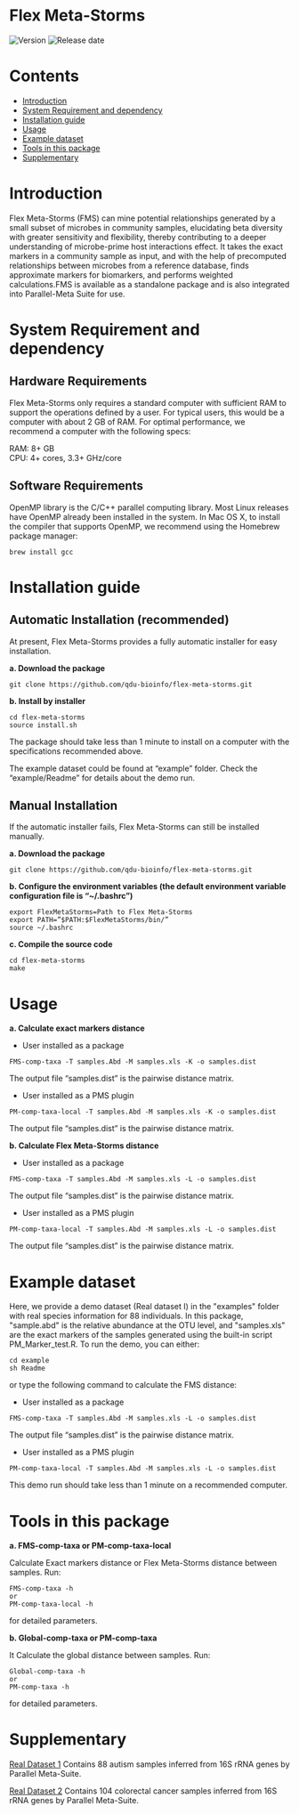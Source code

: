 # Flex Meta-Storms

![Version](https://img.shields.io/badge/Version-1.0%20-brightgreen)
![Release date](https://img.shields.io/badge/Released%20date-Sept.%2021%2C%202022-brightgreen)



# Contents

- [Introduction](#introduction)
- [System Requirement and dependency](#system-requirement-and-dependency)
- [Installation guide](#installation-guide)
- [Usage](#usage)
- [Example dataset](#example-dataset)
- [Tools in this package](#tools-in-this-package)
- [Supplementary](#supplementary)

  

# Introduction

Flex Meta-Storms (FMS) can mine potential relationships generated by a small subset of microbes in community samples, elucidating beta diversity with greater sensitivity and flexibility, thereby contributing to a deeper understanding of microbe-prime host interactions effect. It takes the exact markers in a community sample as input, and with the help of precomputed relationships between microbes from a reference database, finds approximate markers for biomarkers, and performs weighted calculations.FMS is available as a standalone package and is also integrated into Parallel-Meta Suite for use.

# System Requirement and dependency

## Hardware Requirements

Flex Meta-Storms only requires a standard computer with sufficient RAM to support the operations defined by a user. For typical users, this would be a computer with about 2 GB of RAM. For optimal performance, we recommend a computer with the following specs:

  RAM: 8+ GB  
  CPU: 4+ cores, 3.3+ GHz/core

## Software Requirements

OpenMP library is the C/C++ parallel computing library. Most Linux releases have OpenMP already been installed in the system. In Mac OS X, to install the compiler that supports OpenMP, we recommend using the Homebrew package manager:
```
brew install gcc
```

# Installation guide

## Automatic Installation (recommended)

At present, Flex Meta-Storms provides a fully automatic installer for easy installation.

**a. Download the package**

```
git clone https://github.com/qdu-bioinfo/flex-meta-storms.git	
```

**b. Install by installer**
```
cd flex-meta-storms
source install.sh
```

The package should take less than 1 minute to install on a computer with the specifications recommended above.

The example dataset could be found at “example” folder. Check the “example/Readme” for details about the demo run.

## Manual Installation

If the automatic installer fails, Flex Meta-Storms can still be installed manually.

**a. Download the package**
```
git clone https://github.com/qdu-bioinfo/flex-meta-storms.git	
```

**b. Configure the environment variables (the default environment variable configuration file is “~/.bashrc”)**
```
export FlexMetaStorms=Path to Flex Meta-Storms
export PATH=”$PATH:$FlexMetaStorms/bin/”
source ~/.bashrc
```
**c. Compile the source code**

```
cd flex-meta-storms
make
```
# Usage
**a.  Calculate exact markers distance**
- User installed as a package
```
FMS-comp-taxa -T samples.Abd -M samples.xls -K -o samples.dist
```
The output file “samples.dist” is the pairwise distance matrix. 

- User installed as a PMS plugin
```
PM-comp-taxa-local -T samples.Abd -M samples.xls -K -o samples.dist
```
The output file “samples.dist” is the pairwise distance matrix. 

**b. Calculate Flex Meta-Storms distance**
- User installed as a package
```
FMS-comp-taxa -T samples.Abd -M samples.xls -L -o samples.dist
```
The output file “samples.dist” is the pairwise distance matrix. 

- User installed as a PMS plugin
```
PM-comp-taxa-local -T samples.Abd -M samples.xls -L -o samples.dist
```
The output file “samples.dist” is the pairwise distance matrix. 

# Example dataset
Here, we provide a demo dataset (Real dataset I) in the "examples" folder with real species information for 88 individuals. In this package, "sample.abd" is the relative abundance at the OTU level, and "samples.xls" are the exact markers of the samples generated using the built-in script PM_Marker_test.R.
To run the demo, you can either:
```
cd example
sh Readme
```
or type the following command to calculate the FMS distance:
- User installed as a package
```
FMS-comp-taxa -T samples.Abd -M samples.xls -L -o samples.dist
```
The output file “samples.dist” is the pairwise distance matrix. 

- User installed as a PMS plugin
```
PM-comp-taxa-local -T samples.Abd -M samples.xls -L -o samples.dist
```

This demo run should take less than 1 minute on a recommended computer.

# Tools in this package
**a. FMS-comp-taxa or PM-comp-taxa-local**

Calculate Exact markers distance or Flex Meta-Storms distance between samples. Run:
```
FMS-comp-taxa -h 
or
PM-comp-taxa-local -h
```
for detailed parameters.

**b. Global-comp-taxa or PM-comp-taxa**

It Calculate the global distance between samples. Run:
```
Global-comp-taxa -h
or
PM-comp-taxa -h
```
for detailed parameters.


# Supplementary

[Real Dataset 1](http://) Contains 88 autism samples inferred from 16S rRNA genes by Parallel Meta-Suite.

[Real Dataset 2](http://) Contains 104 colorectal cancer samples inferred from 16S rRNA genes by Parallel Meta-Suite.






